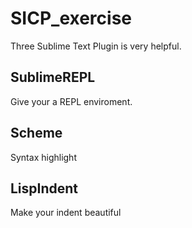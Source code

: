 # SICP_exercise

Three Sublime Text Plugin is very helpful.

## SublimeREPL
Give your a REPL enviroment.

## Scheme
Syntax highlight

## LispIndent
Make your indent beautiful
